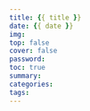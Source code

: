 ```yaml
---
title: {{ title }}
date: {{ date }}
img: 
top: false
cover: false
password:
toc: true
summary: 
categories: 
tags: 
---
```

